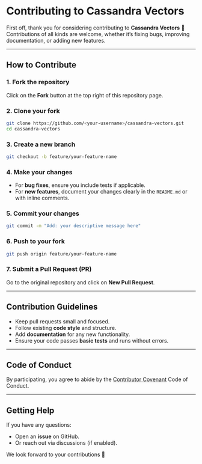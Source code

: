 # Contributing to Cassandra Vectors

First off, thank you for considering contributing to **Cassandra Vectors** 🎉  
Contributions of all kinds are welcome, whether it’s fixing bugs, improving documentation, or adding new features.

---

## How to Contribute

### 1. Fork the repository
Click on the **Fork** button at the top right of this repository page.

### 2. Clone your fork
```bash
git clone https://github.com/<your-username>/cassandra-vectors.git
cd cassandra-vectors
```

### 3. Create a new branch

```bash
git checkout -b feature/your-feature-name
```

### 4. Make your changes

* For **bug fixes**, ensure you include tests if applicable.
* For **new features**, document your changes clearly in the `README.md` or with inline comments.

### 5. Commit your changes

```bash
git commit -m "Add: your descriptive message here"
```

### 6. Push to your fork

```bash
git push origin feature/your-feature-name
```

### 7. Submit a Pull Request (PR)

Go to the original repository and click on **New Pull Request**.

---

## Contribution Guidelines

* Keep pull requests small and focused.
* Follow existing **code style** and structure.
* Add **documentation** for any new functionality.
* Ensure your code passes **basic tests** and runs without errors.

---

## Code of Conduct

By participating, you agree to abide by the [Contributor Covenant](https://www.contributor-covenant.org/) Code of Conduct.

---

## Getting Help

If you have any questions:

* Open an **issue** on GitHub.
* Or reach out via discussions (if enabled).

We look forward to your contributions 🚀
